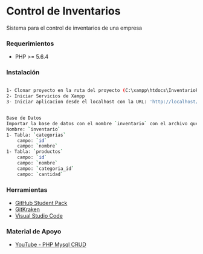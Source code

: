 # Control de Inventarios

Sistema para el control de inventarios de una empresa

### Requerimientos

* PHP >= 5.6.4

### Instalación

```sh
 
1- Clonar proyecto en la ruta del proyecto (C:\xampp\htdocs\InventarioPHP)
2- Iniciar Servicios de Xampp
3- Iniciar aplicacion desde el localhost con la URL: 'http://localhost/InventarioPHP'


Base de Datos
Importar la base de datos con el nombre `inventario` con el archivo que esta en la carpeta inventario, llamado `inventario.sql` o crear la base de datos en mysql con los siguientes datos
Nombre: `inventario`
1- Tabla: `categorias`
    campo: `id`
    campo: `nombre`
1- Tabla: `productos`
    campo: `id`
    campo: `nombre`
    campo: `categoria_id`
    campo: `cantidad`
```

### Herramientas

* <a href="https://education.github.com/pack">GitHub Student Pack</a>
* <a href="https://www.gitkraken.com/">GitKraken</a>
* <a href="https://code.visualstudio.com/">Visual Studio Code</a>

### Material de Apoyo

* <a href="https://www.youtube.com/watch?v=pn2v9lPakHQ&ab_channel=Fazt">YouTube - PHP Mysql CRUD</a>

